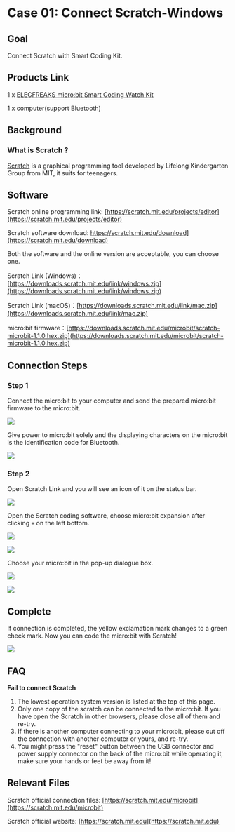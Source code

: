 ﻿# Case 01: Connect Scratch-Windows

## Goal

 Connect Scratch with Smart Coding Kit.

## Products Link

 1 x [ELECFREAKS micro:bit Smart Coding Watch Kit](https://www.elecfreaks.com/micro-bit-smart-coding-kit.html)


 1 x computer(support Bluetooth)

## Background


### What is Scratch ?

 [Scratch](https://en.wikipedia.org/wiki/Scratch) is a graphical programming tool developed by Lifelong Kindergarten Group from MIT, it suits for teenagers.

## Software


 Scratch online programming link: [https://scratch.mit.edu/projects/editor](https://scratch.mit.edu/projects/editor)

 Scratch software download: https://scratch.mit.edu/download](https://scratch.mit.edu/download)

 Both the software and the online version are acceptable, you can choose one.

 Scratch Link (Windows)：[https://downloads.scratch.mit.edu/link/windows.zip](https://downloads.scratch.mit.edu/link/windows.zip)

 Scratch Link (macOS)：[https://downloads.scratch.mit.edu/link/mac.zip](https://downloads.scratch.mit.edu/link/mac.zip)

 micro:bit firmware：[https://downloads.scratch.mit.edu/microbit/scratch-microbit-1.1.0.hex.zip](https://downloads.scratch.mit.edu/microbit/scratch-microbit-1.1.0.hex.zip)

## Connection Steps

### Step 1

 Connect the micro:bit to your computer and send the prepared micro:bit firmware to the micro:bit.

![](https://wiki-media-ef.oss-cn-hongkong.aliyuncs.com//images/case_01_01.gif)

 Give power to micro:bit solely and the displaying characters on the micro:bit is the identification code for Bluetooth.

![](https://wiki-media-ef.oss-cn-hongkong.aliyuncs.com//images/case_01_02.gif)


### Step 2

 Open Scratch Link and you will see an icon of it on the status bar.

![](https://wiki-media-ef.oss-cn-hongkong.aliyuncs.com//images/case_01_03.png)

 Open the Scratch coding software, choose micro:bit expansion after clicking `+`  on the left bottom.

![](https://wiki-media-ef.oss-cn-hongkong.aliyuncs.com//images/case_01_04.png)

![](https://wiki-media-ef.oss-cn-hongkong.aliyuncs.com//images/case_01_07.png)

 Choose your micro:bit in the pop-up dialogue box.

![](https://wiki-media-ef.oss-cn-hongkong.aliyuncs.com//images/case_01_05.png)

![](https://wiki-media-ef.oss-cn-hongkong.aliyuncs.com//images/case_01_06.png)

## Complete

 If connection is completed, the yellow exclamation mark changes to a green check mark.
 Now you can code the micro:bit with Scratch!

![](https://wiki-media-ef.oss-cn-hongkong.aliyuncs.com//images/case_01_08.png)

## FAQ

**Fail to connect Scratch**

1. The lowest operation system version is listed at the top of this page.
2. Only one copy of the scratch can be connected to the micro:bit. If you have open the Scratch in other browsers, please close all of them and re-try.
3. If there is another computer connecting to your micro:bit, please cut off the connection with another computer or yours, and re-try.
4. You might press the "reset" button between the USB connector and power supply connector on the back of the micro:bit while operating it, make sure your hands or feet be away from it!

## Relevant Files

Scratch official connection files: [https://scratch.mit.edu/microbit](https://scratch.mit.edu/microbit)

Scratch official website: [https://scratch.mit.edu](https://scratch.mit.edu)
